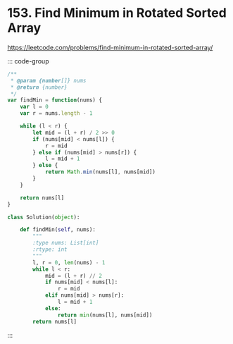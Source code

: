 # 153. Find Minimum in Rotated Sorted Array

https://leetcode.com/problems/find-minimum-in-rotated-sorted-array/

::: code-group

```js [JavaScript]
/**
 * @param {number[]} nums
 * @return {number}
 */
var findMin = function(nums) {
    var l = 0
    var r = nums.length - 1

    while (l < r) {
        let mid = (l + r) / 2 >> 0
        if (nums[mid] < nums[l]) {
            r = mid
        } else if (nums[mid] > nums[r]) {
            l = mid + 1
        } else {
            return Math.min(nums[l], nums[mid])
        }
    }

    return nums[l]
}
```

```py [Python]
class Solution(object):

    def findMin(self, nums):
        """
        :type nums: List[int]
        :rtype: int
        """
        l, r = 0, len(nums) - 1
        while l < r:
            mid = (l + r) // 2
            if nums[mid] < nums[l]:
                r = mid
            elif nums[mid] > nums[r]:
                l = mid + 1
            else:
                return min(nums[l], nums[mid])
        return nums[l]
```

:::
